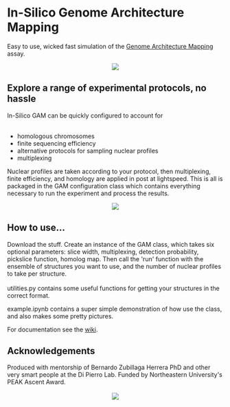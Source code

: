 # In-Silico Genome Architecture Mapping
Easy to use, wicked fast simulation of the <a href="https://www.nature.com/articles/nature21411"> Genome Architecture Mapping</a> assay. 
<div align="center">
  <img src="https://github.com/lrburack/In-Silico-GAM/assets/121359508/f979f302-6257-401b-adff-af014bc27333">
</div>

<h2> Explore a range of experimental protocols, no hassle </h2>
In-Silico GAM can be quickly configured to account for 
<br></br>

- homologous chromosomes
- finite sequencing efficiency
- alternative protocols for sampling nuclear profiles
- multiplexing

Nuclear profiles are taken according to your protocol, then multiplexing, finite efficiency, and homology are applied in post at lightspeed. This is all is packaged in the GAM configuration class which contains everything necessary to run the experiment and process the results.

<div align="center">
  <img src="https://github.com/lrburack/In-Silico-GAM/assets/121359508/29bf2f90-27db-4811-b9ee-63297cc29155">
</div>

<h2> How to use... </h2>
Download the stuff. Create an instance of the GAM class, which takes six optional parameters: slice width, multiplexing, detection probability, pickslice function, homolog map. Then call the 'run' function with the ensemble of structures you want to use, and the number of nuclear profiles to take per structure.
<br></br>
utilities.py contains some useful functions for getting your structures in the correct format.  

example.ipynb contains a super simple demonstration of how use the class, and also makes some pretty pictures.  

For documentation see the <a href="https://github.com/lrburack/In-Silico-GAM/wiki"> wiki</a>. 

<h2> Acknowledgements </h2>
Produced with mentorship of Bernardo Zubillaga Herrera PhD and other very smart people at the Di Pierro Lab. Funded by Northeastern University's PEAK Ascent Award.
<br></br>
<div align="center">
  <img src="https://github.com/lrburack/In-Silico-GAM/assets/121359508/dab21206-5f0e-4717-a1f1-27153e803637">
</div>
